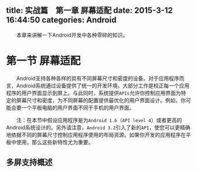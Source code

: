 title: 实战篇　第一章 屏幕适配
date: 2015-3-12 16:44:50
categories: Android
---
　　本章来讲解一下Android开发中各种零碎的知识。

# 第一节 屏幕适配 #
　　Android支持各种各样的具有不同屏幕尺寸和密度的设备。对于应用程序而言，Android系统通过设备提供了统一的开发环境，大部分工作是校正每一个应用程序的用户界面显示到屏上。与此同时，系统提供`APIs`允许你控制应用界面为特定的屏幕尺寸和密度，为不同屏幕的配置提供最优化的用户界面设计。例如，你可能会要一个平板电脑的用户界面不同于手机的用户界面。

　　注：在本节中假设应用程序是为`Android 1.6`（`API level 4`）或者更高的Android系统设计的。另外请注意，`Android 3.2`引入了新的`API`，使您可以更精确地依据不同的屏幕尺寸控制应用程序使用的布局资源。如果你开发的应用程序在平板中使用，那么这些新特性尤为重要。

## 多屏支持概述 ##

<br><br>
